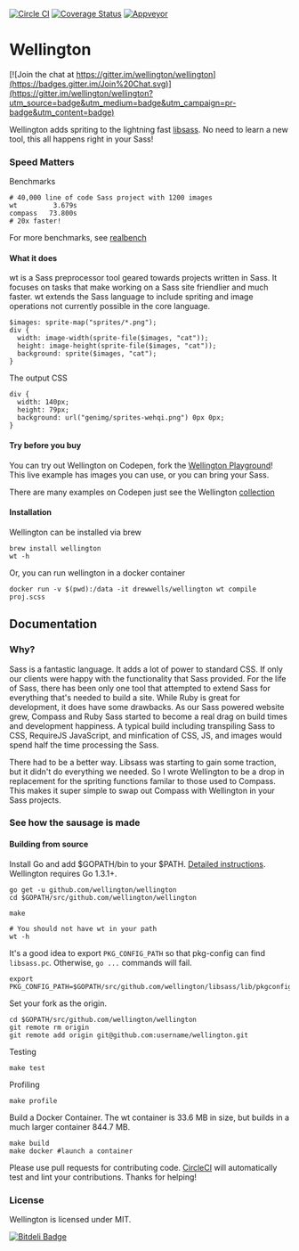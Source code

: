 [![Circle CI](https://circleci.com/gh/wellington/wellington/tree/master.svg?style=svg)](https://circleci.com/gh/wellington/wellington/tree/master)
[![Coverage Status](https://coveralls.io/repos/wellington/wellington/badge.png?branch=master)](https://coveralls.io/r/wellington/wellington?branch=master)
[![Appveyor](https://ci.appveyor.com/api/projects/status/1apfkxe0369ce26d/branch/master?svg=true)](https://ci.appveyor.com/project/drewwells/wellington/branch/master)


Wellington
===========

[![Join the chat at https://gitter.im/wellington/wellington](https://badges.gitter.im/Join%20Chat.svg)](https://gitter.im/wellington/wellington?utm_source=badge&utm_medium=badge&utm_campaign=pr-badge&utm_content=badge)

Wellington adds spriting to the lightning fast [libsass](http://libsass.org/). No need to learn a new tool, this all happens right in your Sass!

### Speed Matters

Benchmarks
```
# 40,000 line of code Sass project with 1200 images
wt         3.679s
compass   73.800s
# 20x faster!
```

For more benchmarks, see [realbench](https://github.com/wellington/realbench#results-early-2015-macbook-pro)

#### What it does

wt is a Sass preprocessor tool geared towards projects written in Sass. It focuses on tasks that make working on a Sass site friendlier and much faster. wt extends the Sass language to include spriting and image operations not currently possible in the core language.

```
$images: sprite-map("sprites/*.png");
div {
  width: image-width(sprite-file($images, "cat"));
  height: image-height(sprite-file($images, "cat"));
  background: sprite($images, "cat");
}
```

The output CSS
```
div {
  width: 140px;
  height: 79px;
  background: url("genimg/sprites-wehqi.png") 0px 0px;
}
```
#### Try before you buy

You can try out Wellington on Codepen, fork the [Wellington Playground](http://codepen.io/pen/def?fork=KwggLx)! This live example has images you can use, or you can bring your Sass.

There are many examples on Codepen just see the Wellington [collection](http://codepen.io/collection/DbNZQJ/)

#### Installation

Wellington can be installed via brew

	brew install wellington
	wt -h

Or, you can run wellington in a docker container

	docker run -v $(pwd):/data -it drewwells/wellington wt compile proj.scss

## Documentation

### Why?

Sass is a fantastic language. It adds a lot of power to standard CSS. If only our clients were happy with the functionality that Sass provided. For the life of Sass, there has been only one tool that attempted to extend Sass for everything that's needed to build a site. While Ruby is great for development, it does have some drawbacks. As our Sass powered website grew, Compass and Ruby Sass started to become a real drag on build times and development happiness. A typical build including transpiling Sass to CSS, RequireJS JavaScript, and minfication of CSS, JS, and images would spend half the time processing the Sass.

There had to be a better way. Libsass was starting to gain some traction, but it didn't do everything we needed. So I wrote Wellington to be a drop in replacement for the spriting functions familar to those used to Compass. This makes it super simple to swap out Compass with Wellington in your Sass projects.

### See how the sausage is made

#### Building from source
Install Go and add $GOPATH/bin to your $PATH. [Detailed instructions](https://golang.org/doc/install). Wellington requires Go 1.3.1+.

```
go get -u github.com/wellington/wellington
cd $GOPATH/src/github.com/wellington/wellington

make

# You should not have wt in your path
wt -h
```

It's a good idea to export `PKG_CONFIG_PATH` so that pkg-config can find `libsass.pc`. Otherwise, `go ...` commands will fail.

```
export PKG_CONFIG_PATH=$GOPATH/src/github.com/wellington/libsass/lib/pkgconfig
```

Set your fork as the origin.

    cd $GOPATH/src/github.com/wellington/wellington
	git remote rm origin
	git remote add origin git@github.com:username/wellington.git

Testing

    make test

Profiling

	make profile

Build a Docker Container. The wt container is 33.6 MB in size, but builds in a much larger container 844.7 MB.

	make build
	make docker #launch a container

Please use pull requests for contributing code.  [CircleCI](https://circleci.com/gh/wellington/wellington) will automatically test and lint your contributions.  Thanks for helping!

### License

Wellington is licensed under MIT.


[![Bitdeli Badge](https://d2weczhvl823v0.cloudfront.net/wellington/wellington/trend.png)](https://bitdeli.com/free "Bitdeli Badge")
